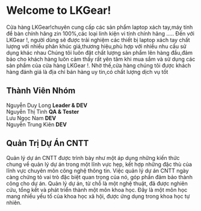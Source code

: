 # Welcome to LKGear!

Cửa hàng LKGear!chuyên cung cấp các sản phẩm laptop xách tay,máy
tính để bàn chính hãng zin 100%,các loại linh kiện vi tính chính
hãng ..... Đến với LKGear !, người dùng sẽ được trải nghiệm các thiết bị
laptop xách tay chất lượng với nhiều phân khúc giá,thương hiệu,phù
hợp với nhiều nhu cầu sử dụng khác nhau
Chúng tôi luôn đặt chất lượng sản phẩm lên hàng đầu,đảm bảo cho
khách hàng luôn cảm thấy rất yên tâm khi mua sắm và sử dụng các sản
phẩm của cửa hàng LKGear !. Nhờ thế,cửa hàng chúng tôi được khách
hàng đánh giá là địa chỉ bán hàng uy tin,có chất lượng dịch vụ tốt


## Thành Viên Nhóm

Nguyễn Duy Long **Leader & DEV**\
Nguyễn Thị Tình **QA & Tester**\
Lưu Ngọc Nam **DEV**\
Nguyễn Trung Kiên **DEV**

## Quản Trị Dự Án CNTT


Quản lý dự án CNTT được trình bày như một áp dụng những kiến thức chung về quản lý dự án trong một lĩnh vực hẹp, kết hợp những đặc thù của lĩnh vực chuyên môn công nghệ thông tin. Việc quản lý dự án CNTT ngày càng chứng tỏ vai trò đặc biệt quan trọng của nó, góp phần đảm bảo thành công cho dự án. Quản lý dự án, từ chỗ là một nghệ thuật, đã được nghiên cứu, tổng kết và phát triển thành một môn khoa học. Đây là một môn học mang nhiều yếu tố của khoa học xã hội, được ứng dụng trong khoa học tự nhiên.
